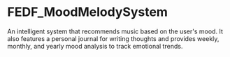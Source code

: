 # FEDF_MoodMelodySystem
An intelligent system that recommends music based on the user's mood. It also features a personal journal for writing thoughts and provides weekly, monthly, and yearly mood analysis to track emotional trends.
